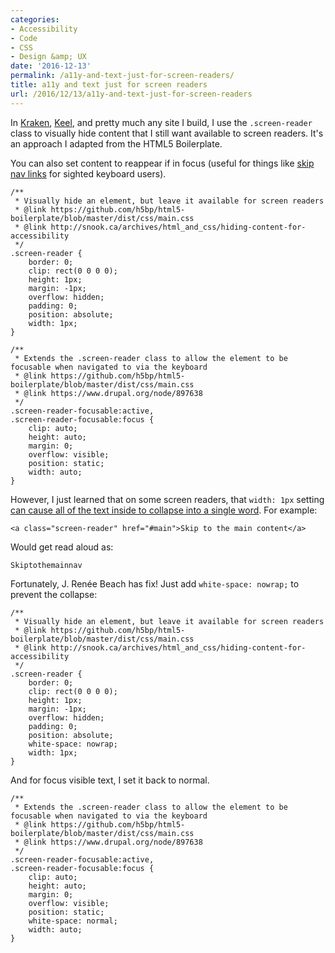 ```yaml
---
categories:
- Accessibility
- Code
- CSS
- Design &amp; UX
date: '2016-12-13'
permalink: /a11y-and-text-just-for-screen-readers/
title: a11y and text just for screen readers
url: /2016/12/13/a11y-and-text-just-for-screen-readers
---
```


In [Kraken](https://cferdinandi.github.io/kraken/), [Keel](https://keel.gomakethings.com/), and pretty much any site I build, I use the `.screen-reader` class to visually hide content that I still want available to screen readers. It's an approach I adapted from the HTML5 Boilerplate.

You can also set content to reappear if in focus (useful for things like [skip nav links](/hidden-content-for-better-a11y/) for sighted keyboard users).

```lang-css
/**
 * Visually hide an element, but leave it available for screen readers
 * @link https://github.com/h5bp/html5-boilerplate/blob/master/dist/css/main.css
 * @link http://snook.ca/archives/html_and_css/hiding-content-for-accessibility
 */
.screen-reader {
	border: 0;
	clip: rect(0 0 0 0);
	height: 1px;
	margin: -1px;
	overflow: hidden;
	padding: 0;
	position: absolute;
	width: 1px;
}

/**
 * Extends the .screen-reader class to allow the element to be focusable when navigated to via the keyboard
 * @link https://github.com/h5bp/html5-boilerplate/blob/master/dist/css/main.css
 * @link https://www.drupal.org/node/897638
 */
.screen-reader-focusable:active,
.screen-reader-focusable:focus {
	clip: auto;
	height: auto;
	margin: 0;
	overflow: visible;
	position: static;
	width: auto;
}
```

However, I just learned that on some screen readers, that `width: 1px` setting [can cause all of the text inside to collapse into a single word](https://medium.com/@jessebeach/beware-smushed-off-screen-accessible-text-5952a4c2cbfe#.a4reakhtm). For example:

```lang-markup
<a class="screen-reader" href="#main">Skip to the main content</a>
```

Would get read aloud as:

```
Skiptothemainnav
```

Fortunately, J. Renée Beach has fix! Just add `white-space: nowrap;` to prevent the collapse:

```lang-css
/**
 * Visually hide an element, but leave it available for screen readers
 * @link https://github.com/h5bp/html5-boilerplate/blob/master/dist/css/main.css
 * @link http://snook.ca/archives/html_and_css/hiding-content-for-accessibility
 */
.screen-reader {
	border: 0;
	clip: rect(0 0 0 0);
	height: 1px;
	margin: -1px;
	overflow: hidden;
	padding: 0;
	position: absolute;
	white-space: nowrap;
	width: 1px;
}
```

And for focus visible text, I set it back to normal.

```lang-css
/**
 * Extends the .screen-reader class to allow the element to be focusable when navigated to via the keyboard
 * @link https://github.com/h5bp/html5-boilerplate/blob/master/dist/css/main.css
 * @link https://www.drupal.org/node/897638
 */
.screen-reader-focusable:active,
.screen-reader-focusable:focus {
	clip: auto;
	height: auto;
	margin: 0;
	overflow: visible;
	position: static;
	white-space: normal;
	width: auto;
}
```